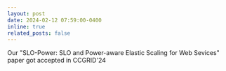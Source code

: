```yaml
---
layout: post
date: 2024-02-12 07:59:00-0400
inline: true
related_posts: false
---
```


Our "SLO-Power: SLO and Power-aware Elastic Scaling for Web Sevices" paper got accepted in CCGRID'24